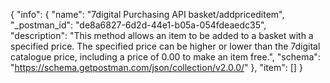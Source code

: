 {
  "info": {
    "name": "7digital Purchasing API basket/addpriceditem",
    "_postman_id": "de8a6827-6d2d-44e1-b05a-054fdeaedc35",
    "description": "This method allows an item to be added to a basket with a specified price. The specified price can be higher or lower than the 7digital catalogue price, including a price of 0.00 to make an item free.",
    "schema": "https://schema.getpostman.com/json/collection/v2.0.0/"
  },
  "item": []
}